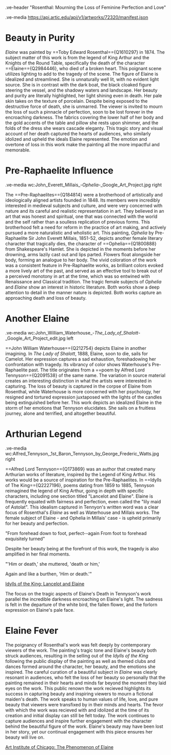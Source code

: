 .ve-header "Rosenthal: Mourning the Loss of Feminine Perfection and Love"

.ve-media https://api.artic.edu/api/v1/artworks/72320/manifest.json
# Beauty in Purity
*Elaine* was painted by ==Toby Edward Rosenthal=={Q1610297} in 1874. The subject matter of this work is from the legend of King Arthur and the Knights of the Round Table, specifically the death of the character ==Elaine=={Q2984446}, who died of a broken heart. This poignant scene utilizes lighting to add to the tragedy of the scene. The figure of Elaine is idealized and streamlined. She is unnaturally well lit, with no evident light source. She is in contrast with the dark boat, the black cloaked figure steering the vessel, and the shadowy waters and landscape. Her beauty and purity are literally highlighted, her light shining even in death. Her pale skin takes on the texture of porcelain. Despite being exposed to the destructive force of death, she is unmarred. The viewer is invited to mourn the loss of such a pinnacle of perfection, soon to be lost forever in the encroaching darkness. The fabrics covering the lower half of her body and the gold accents of the table and pillow she rests upon shimmer, and the folds of the dress she wears cascade eleganty. This tragic story and visual account of her death captured the hearts of audiences, who similarly idolized and upheld the ideals Elaine represented. The emotion and overtone of loss in this work make the painting all the more impactful and memorable.

# Pre-Raphaelite Influence
.ve-media wc:John_Everett_Millais_-_Ophelia_-_Google_Art_Project.jpg right

The ==Pre-Raphaelites=={Q184814} were a brotherhood of artistically and ideologically aligned artists founded in 1848. Its members were incredibly interested in medieval subjects and culture, and were very concerned with nature and its careful and realistic representation in art. They believed in an art that was honest and spiritual, one that was connected with the world and the self rather than a soulless replication of previous forms. This brotherhood felt a need for reform in the practice of art making, and actively pursued a more naturalistic and wholistic art. 
This painting, *Ophelia* by Pre-Raphaelite Sir John Everett Millais, 1851-52, depicts another female literary character that tragically dies, the character of ==Ophelia=={Q1800888} from Shakespeare's Hamlet. She is depicted in the moments before her drowning, arms lazily cast out and lips parted. Flowers float alongside her body, forming an analogue to her body. The vivid coloration of the work was a consistent feature in Pre-Raphaelite works, as brilliant colors evoked a more lively art of the past, and served as an effective tool to break out of a perceived monotony in art at the time, which was so entwined with Renaissance and Classical tradition. The tragic female subjects of *Ophelia* and *Elaine* show an interest in historic literature. Both works show a deep attention to detail in the manner nature is depicted. Both works capture an approaching death and loss of beauty.

# Another Elaine
.ve-media wc:John_William_Waterhouse_-_The_Lady_of_Shalott_-_Google_Art_Project_edit.jpg left

==John William Waterhouse=={Q212754} depicts Elaine in another imagining. In *The Lady of Shalott*, 1888, Elaine, soon to die, sails for Camelot. Her expression captures a sad exhaustion, foreshadowing her confrontation with tragedy. Its vibrancy of color shows Waterhouse's Pre-Raphaelite past. The title originates from a ==poem by Alfred Lord Tennyson=={Q2091538} of the same name. The variation in source material creates an interesting distinction in what the artists were interested in capturing. The loss of beauty is captured in the corpse of Elaine from Rosenthal, while Waterhouse is more concerned with her psychology, her resigned and tortured expression juxtaposed with the lights of the candles being extinguished before her. This work depicts an idealized Elaine in the storm of her emotions that Tennyson elucidates. She sails on a fruitless journey, alone and terrified, and altogether beautiful. 

# Arthurian Legend
.ve-media wc:Alfred_Tennyson,_1st_Baron_Tennyson_by_George_Frederic_Watts.jpg right

==Alfred Lord Tennyson=={Q173869} was an author that created many Arthurian works of literature, inspired by the Legend of King Arthur. His works would be a source of inspiration for the Pre-Raphaelites. In ==Idylls of The King=={Q2227196}, poems dating from 1859 to 1885, Tennyson reimagined the legend of King Arthur, going in depth with specific characters, including one section titled "Lancelot and Elaine". Elaine is frequently equated with fairness and perfection, even called the "lily maid of Astolat". This idealism captured in Tennyon's written word was a clear focus of Rosenthal's *Elaine*  as well as Waterhouse and Millais works. The female subject of Elaine - and Ophelia in Millais' case - is upheld primarily for her beauty and perfection. 

"From forehead down to foot, perfect--again
From foot to forehead exquisitely turned"

Despite her beauty being at the forefront of this work, the tragedy is also amplified in her final moments. 

"'Him or death,' she muttered, 'death or him,'

Again and like a burthen, 'Him or death.'"

[Idylls of the King: Lancelot and Elaine](https://en.wikisource.org/wiki/Idylls_of_the_King/Lancelot_and_Elaine)

The focus on the tragic aspects of Elaine's Death in Tennyson's work parallel the incredible darkness encroaching on Elaine's light. The sadness is felt in the departure of the white bird, the fallen flower, and the forlorn expression on Elaine's pale face. 

# Elaine Fever 

The poignancy of Rosenthal's work was felt deeply by contemporary viewers of the work. The painting's tragic tone and Elaine's beauty both struck audiences, resulting in the selling out of the *Idylls of the King*  following the public display of the painting as well as themed clubs and dances formed around the character, her beauty, and the emotions she inspired. The careful curation of a beautiful subject in *Elaine* was clearly resonant in audiences, who felt the loss of her beauty so personally that the painting remained in their hearts and minds far beyond the moment they laid eyes on the work. This public renown the work recieved highlights its success in capturing beauty and inspiring viewers to mourn a fictional maiden's death. The work speaks to human values of life, love, and pure beauty that viewers were transfixed by in their minds and hearts. The fevor with which the work was recieved with and idolized at the time of its creation and initial display can still be felt today. The work continues to capture audiences and inspire further engagement with the character behind the beautiful figure of the work. Elaine's beauty may have been lost in her story, yet our continual engagement with this piece ensures her beauty will live on. 
 
[Art Institute of Chicago: The Phenomenon of Elaine](https://www.artic.edu/articles/948/the-phenomenon-of-elaine)

